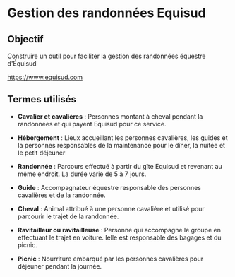 # Gestion des randonnées Equisud

## Objectif 

Construire un outil pour faciliter la gestion des randonnées équestre d'Équisud

https://www.equisud.com

## Termes utilisés

- **Cavalier et cavalières** : Personnes montant à cheval pendant la randonnées et qui payent Equisud pour ce service.

- **Hébergement** : Lieux accueillant les personnes cavalières, les guides et la personnes responsables de la maintenance pour le dîner, la nuitée et le petit déjeuner

- **Randonnée** : Parcours effectué à partir du gîte Equisud et revenant au même endroit. La durée varie de 5 à 7 jours.

- **Guide** : Accompagnateur équestre responsable des personnes cavalières et de la randonnée.

- **Cheval** : Animal attribué à une personne cavalière et utilisé pour parcourir le trajet de la randonnée.

- **Ravitailleur ou ravitailleuse** : Personne qui accompagne le groupe en effectuant le trajet en voiture. Ielle est responsable des bagages et du picnic.

- **Picnic** : Nourriture embarqué par les personnes cavalières pour déjeuner pendant la journée.
